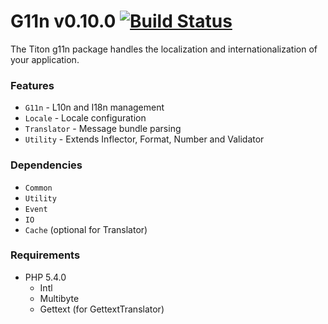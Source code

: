 # G11n v0.10.0 [![Build Status](https://travis-ci.org/titon/g11n.png)](https://travis-ci.org/titon/g11n) #

The Titon g11n package handles the localization and internationalization of your application.

### Features ###

* `G11n` - L10n and I18n management
* `Locale` - Locale configuration
* `Translator` - Message bundle parsing
* `Utility` - Extends Inflector, Format, Number and Validator

### Dependencies ###

* `Common`
* `Utility`
* `Event`
* `IO`
* `Cache` (optional for Translator)

### Requirements ###

* PHP 5.4.0
	* Intl
	* Multibyte
	* Gettext (for GettextTranslator)